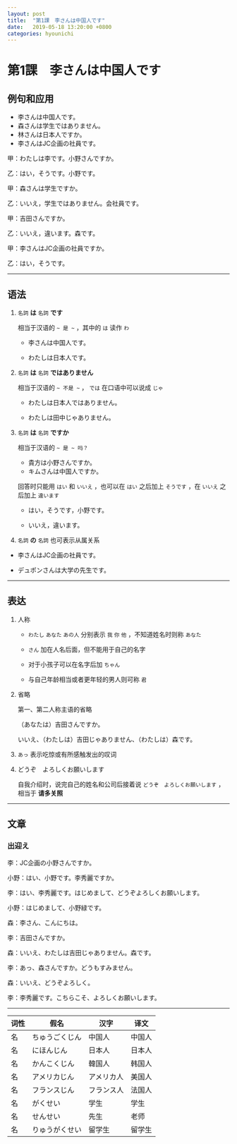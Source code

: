 ```yaml
---
layout: post
title:  "第1課　李さんは中国人です"
date:   2019-05-18 13:20:00 +0800
categories: hyounichi
---
```


# 第1課　李さんは中国人です

## 例句和应用

* 李さんは中国人です。
* 森さんは学生ではありません。
* 林さんは日本人ですか。
* 李さんはJC企画の社員です。



甲：わたしは李です。小野さんですか。

乙：はい，そうです。小野です。



甲：森さんは学生ですか。

乙：いいえ，学生ではありません。会社員です。



甲：吉田さんですか。

乙：いいえ，違います。森です。



甲：李さんはJC企画の社員ですか。

乙：はい，そうです。



****



## 语法

1. `名詞` **は** `名詞` **です**

   相当于汉语的 `~ 是 ~` ，其中的 `は` 读作 `わ`

   * 李さんは中国人です。

   * わたしは日本人です。

     

2. `名詞` **は** `名詞` **ではありません**

   相当于汉语的 `~ 不是 ~` ， `では` 在口语中可以说成 `じゃ`

   * わたしは日本人ではありません。

   * わたしは田中じゃありません。

     

3. `名詞` **は** `名詞` **ですか**

   相当于汉语的 `~ 是 ~ 吗？`

   * 貴方は小野さんですか。
   * キムさんは中国人ですか。

   回答时只能用 `はい` 和 `いいえ` ，也可以在 `はい` 之后加上 `そうです` ，在 `いいえ` 之后加上 `違います`

   * はい，そうです，小野です。

   * いいえ，違います。

     

4. `名詞` **の** `名詞` 也可表示从属关系

* 李さんはJC企画の社員です。

* デュポンさんは大学の先生です。

  

****



## 表达

1. 人称

   * `わたし` `あなた` `あの人` 分别表示 `我` `你` `他` ，不知道姓名时则称 `あなた`

   * `さん` 加在人名后面，但不能用于自己的名字

   * 对于小孩子可以在名字后加 `ちゃん`

   * 与自己年龄相当或者更年轻的男人则可称 `君`

     

2. 省略

   第一、第二人称主语的省略

   （あなたは）吉田さんですか。

   いいえ、（わたしは）吉田じゃありません、（わたしは）森です。

   

3. `あっ` 表示吃惊或有所感触发出的叹词



4. どうぞ　よろしくお願いします

   自我介绍时，说完自己的姓名和公司后接着说 `どうぞ　よろしくお願いします` ，相当于 **请多关照**



****



## 文章

### 出迎え

李：JC企画の小野さんですか。

小野：はい、小野です。李秀麗ですか。

李：はい、李秀麗です。はじめまして、どうぞよろしくお願いします。

小野：はじめまして、小野緑です。

森：李さん、こんにちは。

李：吉田さんですか。

森：いいえ、わたしは吉田じゃありません。森です。

李：あっ、森さんですか。どうもすみません。

森：いいえ、どうぞよろしく。

李：李秀麗です。こちらこそ、よろしくお願いします。



****



| 词性 | 假名           | 汉字       | 译文   |
| ---- | -------------- | ---------- | ------ |
| 名   | ちゅうごくじん | 中国人     | 中国人 |
| 名   | にほんじん     | 日本人     | 日本人 |
| 名   | かんこくじん   | 韓国人     | 韩国人 |
| 名   | アメリカじん   | アメリカ人 | 美国人 |
| 名   | フランスじん   | フランス人 | 法国人 |
| 名   | がくせい       | 学生       | 学生   |
| 名   | せんせい       | 先生       | 老师   |
| 名   | りゅうがくせい | 留学生     | 留学生 |

